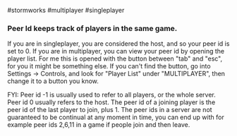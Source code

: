 #stormworks #multiplayer #singleplayer 
### Peer Id keeps track of players in the same game.
If you are in singleplayer, you are considered the host, and so your peer id is set to 0.
If you are in multiplayer, you can view your peer id by opening the player list.
For me this is opened with the button between "tab" and "esc", for you it might be something else.
If you can't find the button, go into Settings -> Controls, and look for "Player List" under "MULTIPLAYER", then change it to a button you know.

FYI:
Peer id -1 is usually used to refer to all players, or the whole server.
Peer id 0 usually refers to the host.
The peer id of a joining player is the peer id of the last player to join, plus 1.
The peer ids in a server are not guaranteed to be continual at any moment in time, you can end up with for example peer ids 2,6,11 in a game if people join and then leave.
